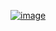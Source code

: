 ﻿[![image](https://github.com/wow2658/CodingTest/assets/34699039/d1b53379-61db-423e-a07c-d58caa99654e)](https://www.acmicpc.net/problem/9375)

